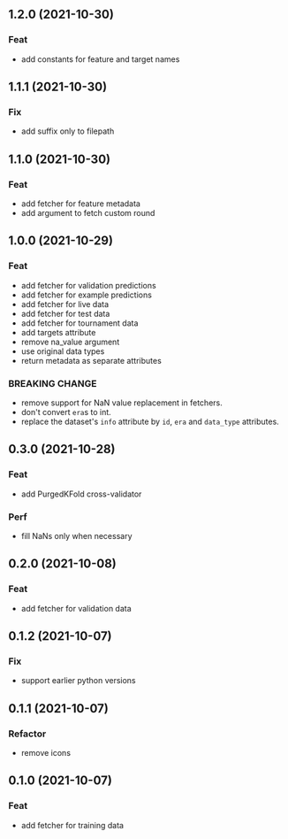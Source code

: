 ## 1.2.0 (2021-10-30)

### Feat

- add constants for feature and target names

## 1.1.1 (2021-10-30)

### Fix

- add suffix only to filepath

## 1.1.0 (2021-10-30)

### Feat

- add fetcher for feature metadata
- add argument to fetch custom round

## 1.0.0 (2021-10-29)

### Feat

- add fetcher for validation predictions
- add fetcher for example predictions
- add fetcher for live data
- add fetcher for test data
- add fetcher for tournament data
- add targets attribute
- remove na_value argument
- use original data types
- return metadata as separate attributes

### BREAKING CHANGE

- remove support for NaN value replacement in fetchers.
- don't convert `era`s to int.
- replace the dataset's `info` attribute by `id`, `era`
and `data_type` attributes.

## 0.3.0 (2021-10-28)

### Feat

- add PurgedKFold cross-validator

### Perf

- fill NaNs only when necessary

## 0.2.0 (2021-10-08)

### Feat

- add fetcher for validation data

## 0.1.2 (2021-10-07)

### Fix

- support earlier python versions

## 0.1.1 (2021-10-07)

### Refactor

- remove icons

## 0.1.0 (2021-10-07)

### Feat

- add fetcher for training data
